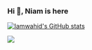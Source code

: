 ### Hi 👋, Niam is here
[![Iamwahid's GitHub stats](https://github-readme-stats.vercel.app/api?username=iamwahid)](https://github.com/anuraghazra/github-readme-stats)

![](https://komarev.com/ghpvc/?username=iamwahid)

<!-- **iamwahid/iamwahid** is a ✨ _special_ ✨ repository because its `README.md` (this file) appears on your GitHub profile.

Here are some ideas to get you started:

- 🔭 I’m currently working on ...
- 🌱 I’m currently learning ...
- 👯 I’m looking to collaborate on ...
- 🤔 I’m looking for help with ...
- 💬 Ask me about ...
- 📫 How to reach me: ...
- 😄 Pronouns: ...
- ⚡ Fun fact: ...
-->
